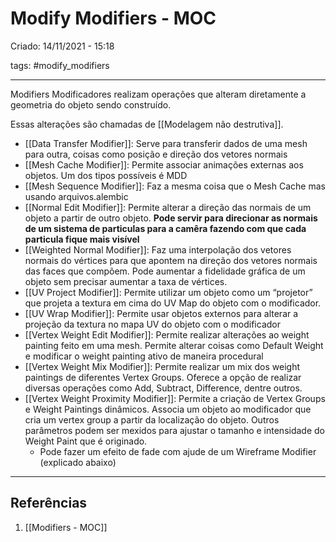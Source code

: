 # Modify Modifiers - MOC
Criado: 14/11/2021 - 15:18

tags:  #modify_modifiers

---

Modifiers Modificadores realizam operações que alteram diretamente a geometria do objeto sendo construído.

Essas alterações são chamadas de [[Modelagem não destrutiva]].

- [[Data Transfer Modifier]]: Serve para transferir dados de uma mesh para outra, coisas como posição e direção dos vetores normais
- [[Mesh Cache Modifier]]: Permite associar animações externas aos objetos. Um dos tipos possíveis é MDD
- [[Mesh Sequence Modifier]]: Faz a mesma coisa que o Mesh Cache mas usando arquivos.alembic
- [[Normal Edit Modifier]]: Permite alterar a direção das normais de um objeto a partir de outro objeto. **Pode servir para direcionar as normais de um sistema de particulas para a camêra fazendo com que cada particula fique mais visível**
- [[Weighted Normal Modifier]]: Faz uma interpolação dos vetores normais do vértices para que apontem na direção dos vetores normais das faces que compõem. Pode aumentar a fidelidade gráfica de um objeto sem precisar aumentar a taxa de vértices.
- [[UV Project Modifier]]: Permite utilizar um objeto como um “projetor” que projeta a textura em cima do UV Map do objeto com o modificador.
- [[UV Wrap Modifier]]: Permite usar objetos externos para alterar a projeção da textura no mapa UV do objeto com o modificador
- [[Vertex Weight Edit Modifier]]: Permite realizar alterações ao weight painting feito em uma mesh. Permite alterar coisas como Default Weight e modificar o weight painting ativo de maneira procedural
- [[Vertex Weight Mix Modifier]]: Permite realizar um mix dos weight paintings de diferentes Vertex Groups. Oferece a opção de realizar diversas operações como Add, Subtract, Difference, dentre outros.
- [[Vertex Weight Proximity Modifier]]: Permite a criação de Vertex Groups e Weight Paintings dinâmicos. Associa um objeto ao modificador que cria um vertex group a partir da localização do objeto. Outros parâmetros podem ser mexidos para ajustar o tamanho e intensidade do Weight Paint que é originado.
  - Pode fazer um efeito de fade com ajude de um Wireframe Modifier (explicado abaixo)

---
## Referências
1. [[Modifiers - MOC]]